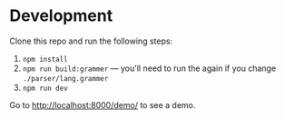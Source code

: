 # Development

Clone this repo and run the following steps:

1.  `npm install`
2.  `npm run build:grammer` — you'll need to run the again if you change `./parser/lang.grammer`
3.  `npm run dev`

Go to <http://localhost:8000/demo/> to see a demo.
